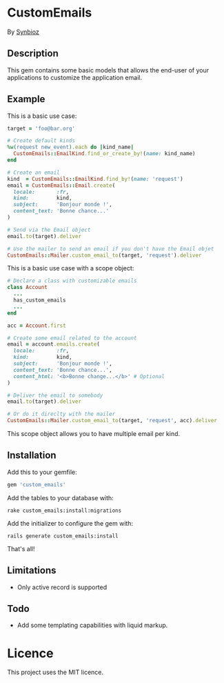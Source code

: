# CustomEmails

By [Synbioz](http://www.synbioz.com/)

## Description

This gem contains some basic models that allows the end-user of your applications to customize the application email.

## Example

This is a basic use case:

```ruby
target = 'foo@bar.org'

# Create default kinds
%w(request new_event).each do |kind_name|
  CustomEmails::EmailKind.find_or_create_by!(name: kind_name)
end

# Create an email
kind  = CustomEmails::EmailKind.find_by!(name: 'request')
email = CustomEmails::Email.create(
  locale:       :fr,
  kind:         kind,
  subject:      'Bonjour monde !',
  content_text: 'Bonne chance...'
)

# Send via the Email object
email.to(target).deliver

# Use the mailer to send an email if you don't have the Email objet
CustomEmails::Mailer.custom_email_to(target, 'request').deliver
```

This is a basic use case with a scope object:

```ruby
# Declare a class with customizable emails
class Account
  ...
  has_custom_emails
  ...
end

acc = Account.first

# Create some email related to the account
email = account.emails.create(
  locale:       :fr,
  kind:         kind,
  subject:      'Bonjour monde !',
  content_text: 'Bonne chance...',
  content_html: '<b>Bonne change...</b>' # Optional
)

# Deliver the email to somebody
email.to(target).deliver

# Or do it direclty with the mailer
CustomEmails::Mailer.custom_email_to(target, 'request', acc).deliver
```

This scope object allows you to have multiple email per kind.

## Installation

Add this to your gemfile:

```ruby
gem 'custom_emails'
```

Add the tables to your database with:

```console
rake custom_emails:install:migrations
```

Add the initializer to configure the gem with:

```console
rails generate custom_emails:install
```

That's all!

## Limitations

- Only active record is supported

## Todo

- Add some templating capabilities with liquid markup.

# Licence

This project uses the MIT licence.
